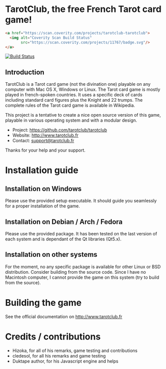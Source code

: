 # TarotClub, the free French Tarot card game!

```html
<a href="https://scan.coverity.com/projects/tarotclub-tarotclub">
  <img alt="Coverity Scan Build Status"
       src="https://scan.coverity.com/projects/11767/badge.svg"/>
</a>
```

[![Build Status](https://travis-ci.org/tarotclub/tarotclub.svg?branch=master)](https://travis-ci.org/tarotclub/tarotclub)

## Introduction

TarotClub is a Tarot card game (not the divination one) playable on any computer 
with Mac OS X, Windows or Linux.
The Tarot card game is mostly played in french-spoken countries. It uses a specific 
deck of cards including standard card figures plus the Knight and 22 trumps. The complete 
rules of the Tarot card game is available in Wikipedia.

This project is a tentative to create a nice open source version of this game, playable in 
various operating system and with a modular design.

  * Project: https://github.com/tarotclub/tarotclub
  * Website: http://www.tarotclub.fr
  * Contact: support@tarotclub.fr

Thanks for your help and your support.
  
# Installation guide

## Installation on Windows

Please use the provided setup executable. It should guide you seamlessly for a proper installation of the game.

## Installation on Debian / Arch / Fedora

Please use the provided package. It has been tested on the last version of each system and is dependant of the Qt libraries (Qt5.x).

## Installation on other systems

For the moment, no any specific package is available for other Linux or BSD distribution. Consider building from the source code.
Since I have no Macintosh computer, I cannot provide the game on this system (try to build from the source).

# Building the game

See the official documentation on http://www.tarotclub.fr

# Credits / contributions

  * Hizoka, for all of his remarks, game testing and contributions
  * cledesol, for all his remarks and game testing
  * Duktape author, for his Javascript engine and helps
